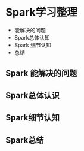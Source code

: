 # Spark学习整理
+ 能解决的问题
+ Spark总体认知
+ Spark 细节认知
+ 总结

## Spark 能解决的问题

## Spark总体认识

## Spark细节认知

## Spark总结
